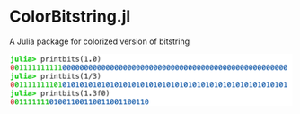 # ColorBitstring.jl
 A Julia package for colorized version of bitstring


<img src=https://github.com/dlfivefifty/ColorBitstring.jl/raw/main/images/example.png>